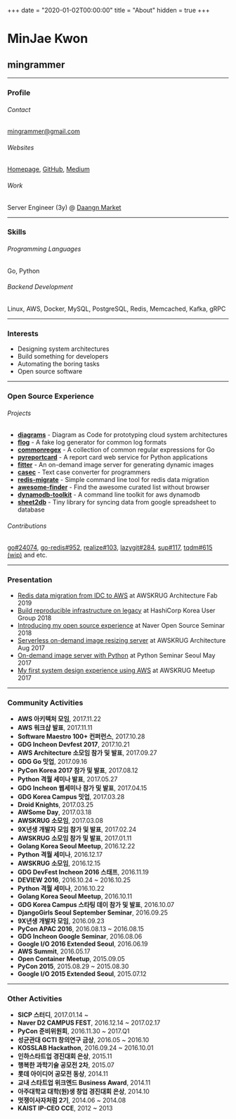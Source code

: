 +++
date = "2020-01-02T00:00:00"
title = "About"
hidden = true
+++

# MinJae Kwon

## mingrammer

---

### Profile

###### Contact

[mingrammer@gmail.com](mingrammer@gmail.com)

###### Websites

[Homepage](https://mingrammer.com), [GitHub](https://github.com/mingrammer), [Medium](https://medium.com/@mingrammer)

###### Work

Server Engineer (3y) @ [Daangn Market](https://www.daangn.com/)

---

### Skills

###### Programming Languages

Go, Python

###### Backend Development

Linux, AWS, Docker, MySQL, PostgreSQL, Redis, Memcached, Kafka, gRPC

---

### Interests

- Designing system architectures
- Build something for developers
- Automating the boring tasks
- Open source software

---

### Open Source Experience

###### Projects

- **[diagrams](https://github.com/mingrammer/diagrams)** - Diagram as Code for prototyping cloud system architectures
- **[flog](https://github.com/mingrammer/flog)** - A fake log generator for common log formats
- **[commonregex](https://github.com/mingrammer/commonregex)** - A collection of common regular expressions for Go
- **[pyreportcard](https://github.com/mingrammer/pyreportcard)** - A report card web service for Python applications
- **[fitter](https://github.com/mingrammer/fitter)** - An on-demand image server for generating dynamic images
- **[casec](https://github.com/mingrammer/casec)** - Text case converter for programmers
- **[redis-migrate](https://github.com/mingrammer/redis-migrate)** - Simple command line tool for redis data migration
- **[awesome-finder](https://github.com/mingrammer/awesome-finder)** - Find the awesome curated list without browser
- **[dynamodb-toolkit](https://github.com/mingrammer/dynamodb-toolkit)** - A command line toolkit for aws dynamodb
- **[sheet2db](https://github.com/mingrammer/sheet2db)** - Tiny library for syncing data from google spreadsheet to database

###### Contributions

[go#24074](https://github.com/golang/go/pull/24074), [go-redis#952](https://github.com/go-redis/redis/pull/952), [realize#103](https://github.com/oxequa/realize/pull/103), [lazygit#284](https://github.com/jesseduffield/lazygit/pull/284), [sup#117](https://github.com/pressly/sup/pull/117), [tqdm#615 (wip)](https://github.com/tqdm/tqdm/pull/615) and etc.

---

### Presentation

- [Redis data migration from IDC to AWS](https://speakerdeck.com/mingrammer/idceseo-awsro-redis-deiteo-ijeonhagi) at AWSKRUG Architecture Fab 2019
- [Build reproducible infrastructure on legacy](https://speakerdeck.com/mingrammer/regeosi-wieseo-jaehyeon-ganeunghan-hwangyeong-gucughagi) at HashiCorp Korea User Group 2018
- [Introducing my open source experience](https://speakerdeck.com/mingrammer/gaebaljayi-heunhan-cwimi-opeunsoseu-gaebal) at Naver Open Source Seminar 2018
- [Serverless on-demand image resizing server](https://speakerdeck.com/mingrammer/building-a-serverless-application-with-aws) at AWSKRUG Architecture Aug 2017
- [On-demand image server with Python](https://speakerdeck.com/mingrammer/on-demand-image-server-with-python) at Python Seminar Seoul May 2017
- [My first system design experience using AWS](https://speakerdeck.com/mingrammer/cobo-seobeo-gaebaljayi-aws-hoego) at AWSKRUG Meetup 2017

---

### Community Activities
* **AWS 아키텍처 모임**, 2017.11.22
* **AWS 워크샵 발표**, 2017.11.11
* **Software Maestro 100+ 컨퍼런스**, 2017.10.28
* **GDG Incheon Devfest 2017**, 2017.10.21
* **AWS Architecture 소모임 참가 및 발표**, 2017.09.27
* **GDG Go 밋업**, 2017.09.16
* **PyCon Korea 2017 참가 및 발표**, 2017.08.12
* **Python 격월 세미나 발표**, 2017.05.27
* **GDG Incheon 웹세미나 참가 및 발표**, 2017.04.15
* **GDG Korea Campus 밋업**, 2017.03.28
* **Droid Knights**, 2017.03.25
* **AWSome Day**, 2017.03.18
* **AWSKRUG 소모임**, 2017.03.08
* **9X년생 개발자 모임 참가 및 발표**, 2017.02.24
* **AWSKRUG 소모임 참가 및 발표**, 2017.01.11
* **Golang Korea Seoul Meetup**, 2016.12.22
* **Python 격월 세미나**, 2016.12.17
* **AWSKRUG 소모임**, 2016.12.15
* **GDG DevFest Incheon 2016 스태프**, 2016.11.19
* **DEVIEW 2016**, 2016.10.24 ~ 2016.10.25
* **Python 격월 세미나**, 2016.10.22
* **Golang Korea Seoul Meetup**, 2016.10.11
* **GDG Korea Campus 스타팅 데이 참가 및 발표**, 2016.10.07
* **DjangoGirls Seoul September Seminar**, 2016.09.25
* **9X년생 개발자 모임**, 2016.09.23
* **PyCon APAC 2016**, 2016.08.13 ~ 2016.08.15
* **GDG Incheon Google Seminar**, 2016.08.06
* **Google I/O 2016 Extended Seoul**, 2016.06.19
* **AWS Summit**, 2016.05.17
* **Open Container Meetup**, 2015.09.05
* **PyCon 2015**, 2015.08.29 ~ 2015.08.30
* **Google I/O 2015 Extended Seoul**, 2015.07.12

---

### Other Activities
* **SICP 스터디**, 2017.01.14 ~
* **Naver D2 CAMPUS FEST**, 2016.12.14 ~ 2017.02.17
* **PyCon 준비위원회**, 2016.11.30 ~ 2017.Q1
* **성균관대 GCTI 창의연구 금상**, 2016.05 ~ 2016.10
* **KOSSLAB Hackathon**, 2016.09.24 ~ 2016.10.01
* **인하스타트업 경진대회 은상**, 2015.11
* **행복한 과학기술 공모전 2차**, 2015.07
* **롯데 아이디어 공모전 동상**, 2014.11
* **교내 스타트업 위크엔드 Business Award**, 2014.11
* **아주대학교 대학(원)생 창업 경진대회 은상**, 2014.10
* **멋쟁이사자처럼 2기**, 2014.06 ~ 2014.08
* **KAIST IP-CEO CCE**, 2012 ~ 2013
